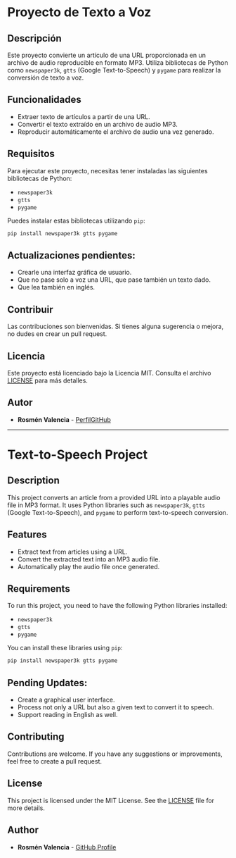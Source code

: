 # Proyecto de Texto a Voz

## Descripción
Este proyecto convierte un artículo de una URL proporcionada en un archivo de audio reproducible en formato MP3. Utiliza bibliotecas de Python como `newspaper3k`, `gtts` (Google Text-to-Speech) y `pygame` para realizar la conversión de texto a voz.

## Funcionalidades
- Extraer texto de artículos a partir de una URL.
- Convertir el texto extraído en un archivo de audio MP3.
- Reproducir automáticamente el archivo de audio una vez generado.

## Requisitos
Para ejecutar este proyecto, necesitas tener instaladas las siguientes bibliotecas de Python:

- `newspaper3k`
- `gtts`
- `pygame`

Puedes instalar estas bibliotecas utilizando `pip`:

```bash
pip install newspaper3k gtts pygame
```

## Actualizaciones pendientes:
* Crearle una interfaz gráfica de usuario.
* Que no pase solo a voz una URL, que pase también un texto dado.
* Que lea también en inglés.

## Contribuir
Las contribuciones son bienvenidas. Si tienes alguna sugerencia o mejora, no dudes en crear un pull request.

## Licencia
Este proyecto está licenciado bajo la Licencia MIT. Consulta el archivo [LICENSE](LICENSE) para más detalles.

## Autor

- **Rosmén Valencia** - [PerfilGitHub](https://github.com/RosmenPro)

---

# Text-to-Speech Project

## Description
This project converts an article from a provided URL into a playable audio file in MP3 format. It uses Python libraries such as `newspaper3k`, `gtts` (Google Text-to-Speech), and `pygame` to perform text-to-speech conversion.

## Features
- Extract text from articles using a URL.
- Convert the extracted text into an MP3 audio file.
- Automatically play the audio file once generated.

## Requirements
To run this project, you need to have the following Python libraries installed:

- `newspaper3k`
- `gtts`
- `pygame`

You can install these libraries using `pip`:

```bash
pip install newspaper3k gtts pygame
```

## Pending Updates:
* Create a graphical user interface.
* Process not only a URL but also a given text to convert it to speech.
* Support reading in English as well.

## Contributing
Contributions are welcome. If you have any suggestions or improvements, feel free to create a pull request.

## License
This project is licensed under the MIT License. See the [LICENSE](LICENSE) file for more details.

## Author

- **Rosmén Valencia** - [GitHub Profile](https://github.com/RosmenPro)
